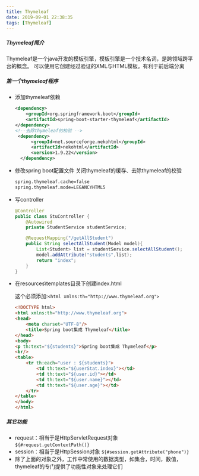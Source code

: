 ```yaml
---
title: Thymeleaf
date: 2019-09-01 22:38:35
tags: [Thymeleaf]
---
```

##### Thymeleaf简介
Thymeleaf是一个java开发的模板引擎，模板引擎是一个技术名词，是跨领域跨平台的概念。
可以使用它创建经过验证的XML与HTML模板。有利于前后端分离
<!--more-->
##### 第一个thymeleaf程序
- 添加thymeleaf依赖
  ```xml
  <dependency>
      <groupId>org.springframework.boot</groupId>
      <artifactId>spring-boot-starter-thymeleaf</artifactId>
  </dependency>
  <!--去除thymeleaf的校验 -->
   <dependency>
        <groupId>net.sourceforge.nekohtml</groupId>
        <artifactId>nekohtml</artifactId>
        <version>1.9.22</version>
    </dependency> 
  ```

- 修改spring boot配置文件
关闭thymeleaf的缓存、去除thymeleaf的校验

  ```xml
  spring.thymeleaf.cache=false
  spring.thymeleaf.mode=LEGANCYHTML5
  ```

- 写controller
  ```java
  @Controller
  public class StuController {
      @Autowired
      private StudentService studentService;
  
      @RequestMapping("/getAllStudent")
      public String selectAllStudent(Model model){
          List<Student> list = studentService.selectAllStudent();
          model.addAttribute("students",list);
          return "index";
      }
  }
  ```
- 在resources\templates目录下创建index.html

  这个必须添加:`<html xmlns:th="http://www.thymeleaf.org">`
  ```html
  <!DOCTYPE html>
  <html xmlns:th="http://www.thymeleaf.org">
  <head>
      <meta charset="UTF-8"/>
      <title>Spring boot集成 Thymeleaf</title>
  </head>
  <body>
  <p th:text="${students}">Spring boot集成 Thymeleaf</p>
  <br/>
  <table>
      <tr th:each="user : ${students}">
          <td th:text="${userStat.index}"></td>
          <td th:text="${user.id}"></td>
          <td th:text="${user.name}"></td>
          <td th:text="${user.age}"></td>
      </tr>
  </table>
  </body>
  </html>
  ```
##### 其它功能
- request：相当于是HttpServletRequest对象
  ```${#request.getContextPath()}```
- session：相当于是HttpSession对象
  ```${#session.getAttribute("phone")}```
- 除了上面的对象之外，工作中常使用的数据类型，如集合，时间，数值，thymeleaf的专门提供了功能性对象来处理它们
